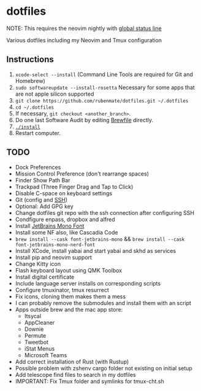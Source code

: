 # dotfiles

NOTE: This requires the neovim nightly with [global status line](https://github.com/neovim/neovim/commit/3c7e937a892308498ba23ce5c0959e51fbf28911)

Various dotfiles including my Neovim and Tmux configuration

## Instructions

1. `xcode-select --install` (Command Line Tools are required for Git and Homebrew)
2. `sudo softwareupdate --install-rosetta` Necessary for some apps that are not apple silicon supported
3. `git clone https://github.com/rubenmate/dotfiles.git ~/.dotfiles`
4. `cd ~/.dotfiles`
5. If necessary, `git checkout <another_branch>`.
6. Do one last Software Audit by editing [Brewfile](Brewfile) directly.
7. [`./install`](install)
8. Restart computer.

## TODO

- Dock Preferences
- Mission Control Preference (don't rearrange spaces)
- Finder Show Path Bar
- Trackpad (Three Finger Drag and Tap to Click)
- Disable C-space on keyboard settings
- Git (config and [SSH](https://docs.github.com/en/authentication/connecting-to-github-with-ssh/about-ssh))
- Optional: Add GPG key
- Change dotfiles git repo with the ssh connection after configuring SSH
- Condfigure enpass, dropbox and alfred
- Install [JetBrains Mono Font](https://www.jetbrains.com/lp/mono/)
- Install some NF also, like Cascadia Code
- `brew install --cask font-jetbrains-mono` && `brew install --cask font-jetbrains-mono-nerd-font`
- Install XCode, install yabai and start yabai and skhd as services
- Install pip and neovim support
- Change Kitty icon
- Flash keyboard layout using QMK Toolbox
- Install digital certificate
- Include language server installs on corresponding scripts
- Configure tmuxinator, tmux resurrect
- Fix icons, cloning them makes them a mess
- I can probably remove the submodules and install them with an script
- Apps outside brew and the mac app store:
  - Itsycal
  - AppCleaner
  - Downie
  - Permute
  - Tweetbot
  - iStat Menus
  - Microsoft Teams
- Add correct installation of Rust (with Rustup)
- Possible problem with zshenv cargo folder not existing on initial setup
- Add telescope find files to search in my dotfiles
- IMPORTANT: Fix Tmux folder and symlinks for tmux-cht.sh
